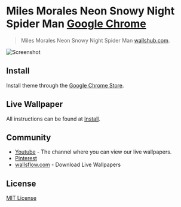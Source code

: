 # Miles Morales Neon Snowy Night Spider Man [Google Chrome](https://chromewebstore.google.com/detail/miles-morales-neon-snowy/dohhkajhdifgkakjniihnndhahcajihn)

> Miles Morales Neon Snowy Night Spider Man [wallshub.com](https://wallshub.com/65-miles-morales-neon-snowy-night-spider-man.html).

![Screenshot](./Screenshot.png)

## Install

Install theme through the [Google Chrome Store](https://chromewebstore.google.com/detail/miles-morales-neon-snowy/dohhkajhdifgkakjniihnndhahcajihn).

## Live Wallpaper

All instructions can be found at [Install](./INSTALL.md).

## Community

- [Youtube](https://youtube.com/@wallsflow) - The channel where you can view our live wallpapers.
- [Pinterest](https:/pinterest.com/walsflow)
- [wallsflow.com](https:/wallsflow.com/) - Download Live Wallpapers

## License

[MIT License](./LICENSE.txt)
